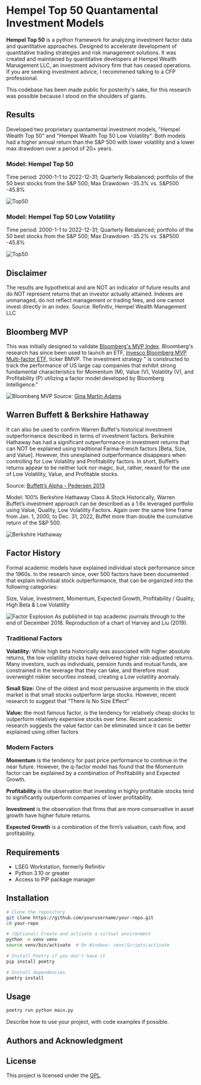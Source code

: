 # Hempel Top 50 Quantamental Investment Models

**Hempel Top 50** is a python framework for analyzing investment factor data and quantitative approaches. Designed to accelerate development of quantitative trading strategies and risk management solutions. It was created and maintained by quantitative developers at Hempel Wealth Management LLC, an investment advisory firm that has ceased operations. If you are seeking investment advice, I recommened talking to a CFP professional. 

This codebase has been made public for posterity's sake, for this research was possible because I stood on the shoulders of giants.

## Results
Developed two proprietary quantamental investment models, "Hempel Wealth Top 50" and "Hempel Wealth Top 50 Low Volatility". Both models had a higher annual return than the S&P 500 with lower volatility and a lower max drawdown over a period of 20+ years.

### Model: Hempel Top 50

Time period: 2000-1-1 to 2022-12-31; Quarterly Rebalanced; portfolio of the 50 best stocks from the S&P 500; Max Drawdown -35.3% vs. S&P500 -45.8%

![Top50](hempelwealthtop50_2000_2022.png)

### Model: Hempel Top 50 Low Volatility

Time period: 2000-1-1 to 2022-12-31; Quarterly Rebalanced; portfolio of the 50 best stocks from the S&P 500; Max Drawdown -35.2% vs. S&P500 -45.8%

![Top50](hempelwealthtop50lowvol_2000_2022.png)

## Disclaimer

The results are hypothetical and are NOT an indicator of future results and do NOT represent returns that an investor actually attained. Indexes are unmanaged, do not reflect management or trading fees, and one cannot invest directly in an index. 
Source: Refinitiv, Hempel Wealth Management LLC


## Bloomberg MVP
This was initially designed to validate [Bloomberg's MVP Index](https://www.bloomberg.com/professional/products/indices/quote/BMVP:IND). Bloomberg's research has since been used to launch an ETF, [Invesco Bloomberg MVP Multi-factor ETF](https://www.invesco.com/us/financial-products/etfs/product-detail?audienceType=investor&ticker=bmvp), ticker BMVP. The investment strategy " is constructed to track the performance of US large cap companies that exhibit strong fundamental characteristics for Momentum (M), Value (V), Volatility (V), and Profitability (P) utilizing a factor model developed by Bloomberg Intelligence."

![Bloomberg MVP](twitter_gina_martin_adams_introducing_mpv_portfolio.jpg)
Source: [Gina Martin Adams](https://twitter.com/GinaMartinAdams/status/1598431923294150656)

## Warren Buffett & Berkshire Hathaway
 It can also be used to confirm Warren Buffet's historical investment outperformance described in terms of investment factors. Berkshire Hathaway has had a significant outperformance in investment returns that can NOT be explained using traditional Farma-French factors [Beta, Size, and Value]. However, this unexplained outperformance disappears when controlling for Low Volatility and Profitability factors. In short, Buffett’s returns appear to be neither luck nor magic, but, rather, reward for the use of Low Volatility, Value, and Profitable stocks.

Source: [Buffett’s Alpha - Pedersen 2013](https://www.nber.org/papers/w19681)

Model: 
100% Berkshire Hathaway Class A Stock
Historically, Warren Buffet’s investment approach can be described as a 1.6x leveraged portfolio using Value, Quality, Low Volatility Factors. Again over the same time frame from Jan. 1, 2000, to Dec. 31, 2022, Buffet more than double the cumulative return of the S&P 500.

![Berkshire Hathaway](brk_a.png)

## Factor History 

Formal academic models have explained individual stock performance since the 1960s. In the research since, over 500 factors have been documented that explain individual stock outperformance, that can be organized into the following categories: 

Size, Value, Investment, Momentum, Expected Growth, Profitability / Quality, High Beta & Low Volatility

![Factor Explosion](man_AAB_factors_fig1.jpg)
As published in top academic journals through to the end of December 2018. Reproduction of a chart of Harvey and Liu (2019).

### Traditional Factors
**Volatility:** While high beta historically was associated with higher absolute returns, the low volatility stocks have delivered higher risk-adjusted returns. Many investors, such as individuals, pension funds and mutual funds, are constrained in the leverage that they can take, and therefore must overweight riskier securities instead, creating a Low volatility anomaly.

**Small Size:** One of the oldest and most persuasive arguments in the stock market is that small stocks outperform large stocks. However, recent research to suggest that “There Is No Size Effect”

**Value:** the most famous factor, is the tendency for relatively cheap stocks to outperform relatively expensive stocks over time. Recent academic research suggests the value factor can be eliminated since it can be better explained using other factors

### Modern Factors
**Momentum** is the tendency for past price performance to continue in the near future. However, the q-factor model has found that the Momentum factor can be explained by a combination of Profitability and Expected Growth.

**Profitability** is the observation that investing in highly profitable stocks tend to significantly outperform companies of lower profitability.

**Investment** is the observation that firms that are more conservative in asset growth have higher future returns. 

**Expected Growth** is a combination of the firm’s valuation, cash flow, and profitability.


## Requirements

* LSEG Workstation, formerly Refinitiv
* Python 3.10 or greater
* Access to PIP package manager

## Installation

```bash
# Clone the repository
git clone https://github.com/yourusername/your-repo.git
cd your-repo

# (Optional) Create and activate a virtual environment
python -m venv venv
source venv/bin/activate  # On Windows: venv\Scripts\activate

# Install Poetry if you don't have it
pip install poetry

# Install dependencies
poetry install
```

## Usage

```bash
poetry run python main.py
```

Describe how to use your project, with code examples if possible.


## Authors and Acknowledgment



## License

This project is licensed under the [GPL](LICENSE).